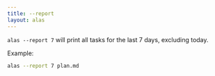 ```yaml
---
title: --report
layout: alas
---
```


`alas --report 7` will print all tasks for the last 7 days, excluding today.

Example:

```bash
alas --report 7 plan.md
```
